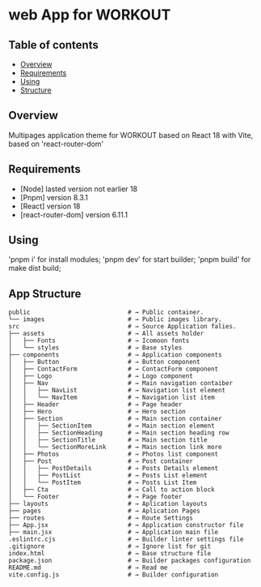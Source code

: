 # web App for WORKOUT

## Table of contents
- [Overview](#overview)
- [Requirements](#requirements)
- [Using](#Using)
- [Structure](#structure)

## Overview

Multipages application theme for WORKOUT based on React 18 with Vite, based on 'react-router-dom'

## Requirements
- [Node] lasted version not earlier 18
- [Pnpm] version 8.3.1
- [React] version 18
- [react-router-dom] version 6.11.1

## Using

'pnpm i' for install modules;
'pnpm dev' for start builder;
'pnpm build' for make dist build;

## App Structure

```
public                           # → Public container.
└── images                       # → Public images library.
src                              # → Source Application falies.
├── assets                       # → All assets holder
│   ├── Fonts                    # → Icomoon fonts
│   └── styles                   # → Base styles
├── components                   # → Application components
│   ├── Button                   # → Button component 
│   ├── ContactForm              # → ContactForm component 
│   ├── Logo                     # → Logo component
│   ├── Nav                      # → Main navigation contaiber
│   │   ├── NavList              # → Navigation list element
│   │   └── NavItem              # → Navigation list item
│   ├── Header                   # → Page header
│   ├── Hero                     # → Hero section
│   ├── Section                  # → Main section container
│   │   ├── SectionItem          # → Main section element
│   │   ├── SectionHeading       # → Main section heading row
│   │   ├── SectionTitle         # → Main section title
│   │   └── SectionMoreLink      # → Main section link more
│   ├── Photos                   # → Photos list component
│   ├── Post                     # → Post container
│   │   ├── PostDetails          # → Posts Details element
│   │   ├── PostList             # → Posts List element
│   │   └── PostItem             # → Posts List Item
│   ├── Cta                      # → Call to action block
│   └── Footer                   # → Page footer
├── layouts                      # → Aplication layouts 
├── pages                        # → Aplication Pages 
├── routes                       # → Route Settings
├── App.jsx                      # → Application constructor file
├── main.jsx                     # → Application main file
.eslintrc.cjs                    # → Builder linter settings file
.gitignore                       # → Ignore list for git
index.html                       # → Base structure file
package.json                     # → Builder packages configuration
README.md                        # → Read me
vite.config.js                   # → Builder configuration
```
